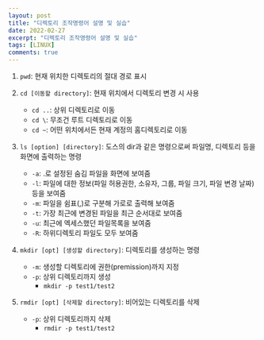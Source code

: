 ```yaml
---
layout: post
title: "디렉토리 조작명령어 설명 및 실습"
date: 2022-02-27
excerpt: "디렉토리 조작명령어 설명 및 실습"
tags: [LINUX]
comments: true
---
```


1. `pwd`: 현재 위치한 디렉토리의 절대 경로 표시

2. `cd [이동할 directory]`: 현재 위치에서 디렉토리 변경 시 사용
    * `cd ..`: 상위 디렉토리로 이동
    * `cd \`: 무조건 루트 디렉토리로 이동
    * `cd ~`: 어떤 위치에서든 현재 계정의 홈디렉토리로 이동

1. `ls [option] [directory]`: 도스의  dir과 같은 명령으로써 파일명, 디렉토리 등을 화면에 출력하는 명령
    * `-a`: .로 설정된 숨김 파일을 화면에 보여줌
    * `-l`: 파일에 대한 정보(파일 허용권한, 소유자, 그룹, 파일 크기, 파일 변경 날짜) 등을 보여줌
    * `-m`: 파일을 쉼표(,)로 구분해 가로로 출력해 보여줌
    * `-t`: 가장 최근에 변경된 파일을 최근 순서대로 보여줌
    * `-u`: 최근에 엑세스했던 파일목록을 보여줌
    * `-R`: 하위디렉토리 파일도 모두 보여줌

1. `mkdir [opt] [생성할 directory]`: 디렉토리를 생성하는 명령
    * `-m`: 생성할 디렉토리에 권한(premission)까지 지정
    * `-p`: 상위 디렉토리까지 생성
        * `mkdir -p test1/test2`

1. `rmdir [opt] [삭제할 directory]`: 비어있는 디렉토리를 삭제
    * `-p`: 상위 디렉토리까지 삭제
        * `rmdir -p test1/test2`